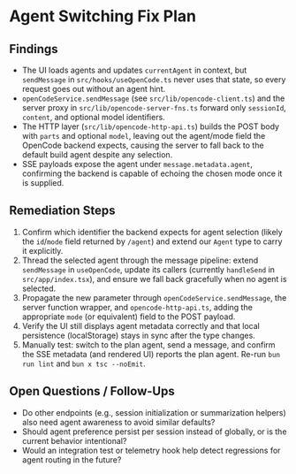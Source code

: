 # Agent Switching Fix Plan

## Findings
- The UI loads agents and updates `currentAgent` in context, but `sendMessage` in `src/hooks/useOpenCode.ts` never uses that state, so every request goes out without an agent hint.
- `openCodeService.sendMessage` (see `src/lib/opencode-client.ts`) and the server proxy in `src/lib/opencode-server-fns.ts` forward only `sessionId`, `content`, and optional model identifiers.
- The HTTP layer (`src/lib/opencode-http-api.ts`) builds the POST body with `parts` and optional `model`, leaving out the agent/mode field the OpenCode backend expects, causing the server to fall back to the default build agent despite any selection.
- SSE payloads expose the agent under `message.metadata.agent`, confirming the backend is capable of echoing the chosen mode once it is supplied.

## Remediation Steps
1. Confirm which identifier the backend expects for agent selection (likely the `id`/`mode` field returned by `/agent`) and extend our `Agent` type to carry it explicitly.
2. Thread the selected agent through the message pipeline: extend `sendMessage` in `useOpenCode`, update its callers (currently `handleSend` in `src/app/index.tsx`), and ensure we fall back gracefully when no agent is selected.
3. Propagate the new parameter through `openCodeService.sendMessage`, the server function wrapper, and `opencode-http-api.ts`, adding the appropriate `mode` (or equivalent) field to the POST payload.
4. Verify the UI still displays agent metadata correctly and that local persistence (localStorage) stays in sync after the type changes.
5. Manually test: switch to the plan agent, send a message, and confirm the SSE metadata (and rendered UI) reports the plan agent. Re-run `bun run lint` and `bun x tsc --noEmit`.

## Open Questions / Follow-Ups
- Do other endpoints (e.g., session initialization or summarization helpers) also need agent awareness to avoid similar defaults?
- Should agent preference persist per session instead of globally, or is the current behavior intentional?
- Would an integration test or telemetry hook help detect regressions for agent routing in the future?
